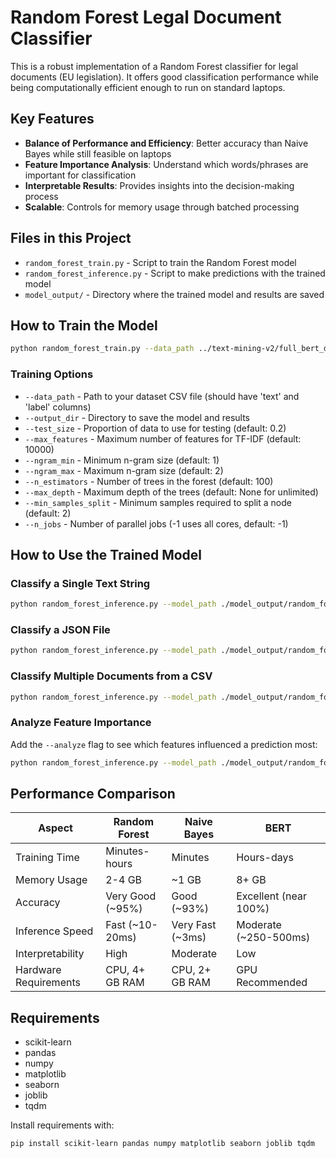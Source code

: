 # Random Forest Legal Document Classifier

This is a robust implementation of a Random Forest classifier for legal documents (EU legislation). It offers good classification performance while being computationally efficient enough to run on standard laptops.

## Key Features

- **Balance of Performance and Efficiency**: Better accuracy than Naive Bayes while still feasible on laptops
- **Feature Importance Analysis**: Understand which words/phrases are important for classification
- **Interpretable Results**: Provides insights into the decision-making process
- **Scalable**: Controls for memory usage through batched processing

## Files in this Project

- `random_forest_train.py` - Script to train the Random Forest model
- `random_forest_inference.py` - Script to make predictions with the trained model
- `model_output/` - Directory where the trained model and results are saved

## How to Train the Model

```bash
python random_forest_train.py --data_path ../text-mining-v2/full_bert_dataset.csv --output_dir ./model_output
```

### Training Options

- `--data_path` - Path to your dataset CSV file (should have 'text' and 'label' columns)
- `--output_dir` - Directory to save the model and results
- `--test_size` - Proportion of data to use for testing (default: 0.2)
- `--max_features` - Maximum number of features for TF-IDF (default: 10000)
- `--ngram_min` - Minimum n-gram size (default: 1)
- `--ngram_max` - Maximum n-gram size (default: 2)
- `--n_estimators` - Number of trees in the forest (default: 100)
- `--max_depth` - Maximum depth of the trees (default: None for unlimited)
- `--min_samples_split` - Minimum samples required to split a node (default: 2)
- `--n_jobs` - Number of parallel jobs (-1 uses all cores, default: -1)

## How to Use the Trained Model

### Classify a Single Text String

```bash
python random_forest_inference.py --model_path ./model_output/random_forest_model.joblib --text "REGULATION (EU) No 1025/2012 OF THE EUROPEAN PARLIAMENT AND OF THE COUNCIL..."
```

### Classify a JSON File

```bash
python random_forest_inference.py --model_path ./model_output/random_forest_model.joblib --json_file ../test-dataset/31967R0142.json
```

### Classify Multiple Documents from a CSV

```bash
python random_forest_inference.py --model_path ./model_output/random_forest_model.joblib --csv_file ../text-mining-v2/full_bert_dataset.csv --output_path results.json
```

### Analyze Feature Importance

Add the `--analyze` flag to see which features influenced a prediction most:

```bash
python random_forest_inference.py --model_path ./model_output/random_forest_model.joblib --json_file ../test-dataset/31967R0142.json --analyze
```

## Performance Comparison

| Aspect | Random Forest | Naive Bayes | BERT |
|--------|--------------|-------------|------|
| Training Time | Minutes-hours | Minutes | Hours-days |
| Memory Usage | 2-4 GB | ~1 GB | 8+ GB |
| Accuracy | Very Good (~95%) | Good (~93%) | Excellent (near 100%) |
| Inference Speed | Fast (~10-20ms) | Very Fast (~3ms) | Moderate (~250-500ms) |
| Interpretability | High | Moderate | Low |
| Hardware Requirements | CPU, 4+ GB RAM | CPU, 2+ GB RAM | GPU Recommended |

## Requirements

- scikit-learn
- pandas
- numpy
- matplotlib
- seaborn
- joblib
- tqdm

Install requirements with:

```bash
pip install scikit-learn pandas numpy matplotlib seaborn joblib tqdm
```
